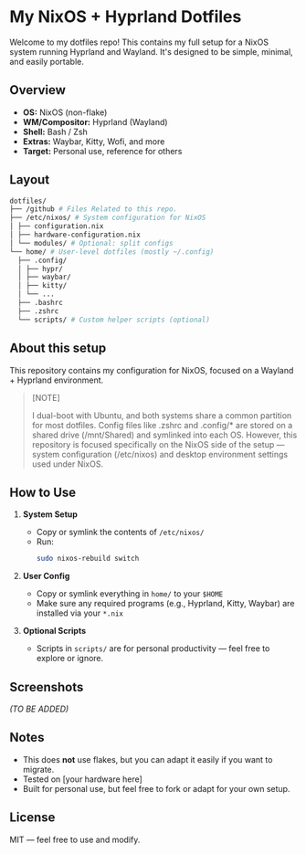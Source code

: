 # My NixOS + Hyprland Dotfiles

Welcome to my dotfiles repo! This contains my full setup for a NixOS system running Hyprland and Wayland. It's designed to be simple, minimal, and easily portable.

## Overview

- **OS:** NixOS (non-flake)
- **WM/Compositor:** Hyprland (Wayland)
- **Shell:** Bash / Zsh
- **Extras:** Waybar, Kitty, Wofi, and more
- **Target:** Personal use, reference for others

## Layout

``` zsh
dotfiles/
├── /github # Files Related to this repo.
├── /etc/nixos/ # System configuration for NixOS
│ ├── configuration.nix
│ ├── hardware-configuration.nix
│ └── modules/ # Optional: split configs
└── home/ # User-level dotfiles (mostly ~/.config)
  ├── .config/
  │ ├── hypr/
  │ ├── waybar/
  │ ├── kitty/
  │ └── ...
  ├── .bashrc
  ├── .zshrc
  └── scripts/ # Custom helper scripts (optional)
```

## About this setup

This repository contains my configuration for NixOS, focused on a Wayland + Hyprland environment.

> [NOTE]
>
> I dual-boot with Ubuntu, and both systems share a common partition for most dotfiles. Config files like .zshrc and .config/* are stored on a shared drive (/mnt/Shared) and symlinked into each OS. However, this repository is focused specifically on the NixOS side of the setup — system configuration (/etc/nixos) and desktop environment settings used under NixOS.

## How to Use

1. **System Setup**
   - Copy or symlink the contents of `/etc/nixos/`
   - Run:
     ```bash
     sudo nixos-rebuild switch
     ```

2. **User Config**
   - Copy or symlink everything in `home/` to your `$HOME`
   - Make sure any required programs (e.g., Hyprland, Kitty, Waybar) are installed via your `*.nix`

3. **Optional Scripts**
   - Scripts in `scripts/` are for personal productivity — feel free to explore or ignore.

## Screenshots

*(TO BE ADDED)*

## Notes

- This does **not** use flakes, but you can adapt it easily if you want to migrate.
- Tested on [your hardware here]
- Built for personal use, but feel free to fork or adapt for your own setup.

## License

MIT — feel free to use and modify.
